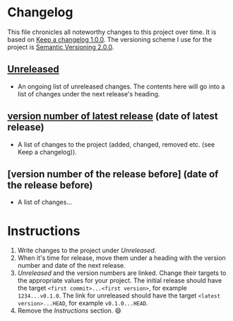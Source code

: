 # Changelog

This file chronicles all noteworthy changes to this project over time. It is based on [Keep a changelog 1.0.0](https://keepachangelog.com/en/1.0.0/). The versioning scheme I use for the project is [Semantic Versioning 2.0.0](https://semver.org/).

## [Unreleased]

-   An ongoing list of unreleased changes. The contents here will go into a list of changes under the next release's heading.

## [version number of latest release] (date of latest release)

-   A list of changes to the project (added, changed, removed etc. (see Keep a changelog)).

## [version number of the release before] (date of the release before)

-   A list of changes…

# Instructions

1.   Write changes to the project under *Unreleased*.
2.   When it's time for release, move them under a heading with the version number and date of the next release.
3.   *Unreleased* and the version numbers are linked. Change their targets to the appropriate values for your project. The initial release should have the target `<first commit>...<first version>`, for example `1234...v0.1.0`. The link for unreleased should have the target `<latest version>...HEAD`, for example `v0.1.0...HEAD`.
4.   Remove the *Instructions* section. :smile:

[unreleased]: https://github.com/jn-programutveckling/project-model/compare/v0.1.0...HEAD
[version number of latest release]: https://github.com/jn-programutveckling/project-model/compare/89e0cd55d048b496978f0ffe2bb2b8d5e8d75247...v0.1.0